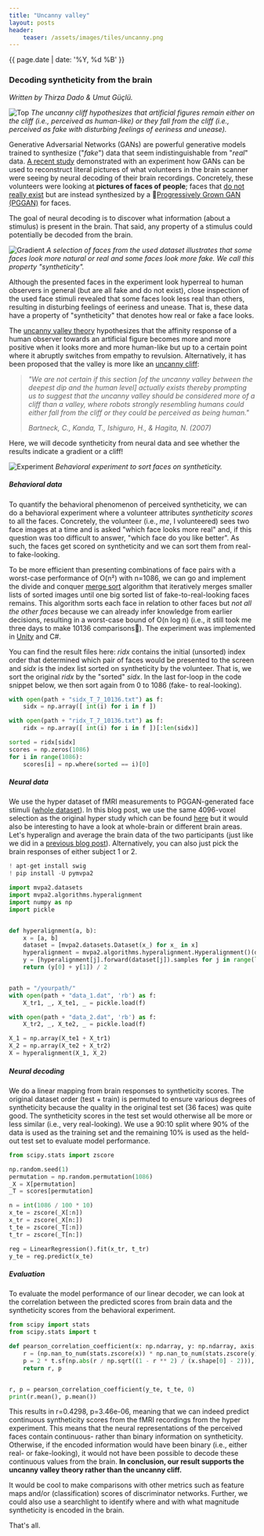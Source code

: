 ```yaml
---
title: "Uncanny valley"
layout: posts
header:
    teaser: /assets/images/tiles/uncanny.png
---
```


{{ page.date | date: '%Y, %d %B' }}

### Decoding syntheticity from the brain

_Written by Thirza Dado & Umut Güçlü._

![Top](/assets/images/blog/synth3.png)
*The uncanny cliff hypothesizes that artificial figures remain either on the cliff (i.e., perceived as human-like) or they fall from the cliff (i.e., perceived as fake with disturbing feelings of eeriness and unease).*

Generative Adversarial Networks (GANs) are powerful generative models trained to synthesize ("_fake_") data that seem indistinguishable from "_real_" data. [A recent study](https://www.nature.com/articles/s41598-021-03938-w) demonstrated with an experiment how GANs can be used to reconstruct literal pictures of what volunteers in the brain scanner were seeing by neural decoding of their brain recordings. Concretely, these volunteers were looking at **pictures of faces of people**; faces that [do not really exist](https://thispersondoesnotexist.com/) but are instead synthesized by a 🤖[Progressively Grown GAN (PGGAN)](https://github.com/tkarras/progressive_growing_of_gans) for faces.

The goal of neural decoding is to discover what information (about a stimulus) is present in the brain. That said, any property of a stimulus could potentially be decoded from the brain.

![Gradient](/assets/images/blog/grad2.png)
*A selection of faces from the used dataset illustrates that some faces look more natural or real and some faces look more fake. We call this property "syntheticity".*

Although the presented faces in the experiment look hyperreal to human observers in general (but are all fake and do not exist), close inspection of the used face stimuli revealed that some faces look less real than others, resulting in disturbing feelings of eeriness and unease. That is, these data have a property of "syntheticity" that denotes how real or fake a face looks.

The [uncanny valley theory](https://web.ics.purdue.edu/~drkelly/MoriTheUncannyValley1970.pdf) hypothesizes that the affinity response of a human observer towards an artificial figure becomes more and more positive when it looks more and more human-like but up to a certain point where it abruptly switches from empathy to revulsion. Alternatively, it has been proposed that the valley is more like an [uncanny cliff](https://ieeexplore.ieee.org/stamp/stamp.jsp?arnumber=4415111&casa_token=VDO-WB9Ov5EAAAAA:JQY0Zg4MJUUOpjTcuTpoXxaGc51VdSXqjboQhzgD-3yijNYFhg2F69jr198-GiK_r8XRZFKKknSo&tag=1):

> _"We are not certain if this section [of the uncanny valley between the deepest dip and the human level] actually exists thereby prompting us to suggest that the uncanny valley should be considered more of a cliff than a valley, where robots strongly resembling humans could either fall from the cliff or they could be perceived as being human."_
>
><cite>Bartneck, C., Kanda, T., Ishiguro, H., & Hagita, N. (2007)</cite>

Here, we will decode syntheticity from neural data and see whether the results indicate a gradient or a cliff!

![Experiment](/assets/images/blog/exp.png)
*Behavioral experiment to sort faces on syntheticity.*

##### Behavioral data

To quantify the behavioral phenomenon of perceived syntheticity, we can do a behavioral experiment where a volunteer attributes _syntheticity scores_ to all the faces. Concretely, the volunteer (i.e., _me_, I volunteered) sees two face images at a time and is asked "which face looks more real" and, if this question was too difficult to answer, "which face do you like better". As such, the faces get scored on syntheticity and we can sort them from real- to fake-looking.

To be more efficient than presenting combinations of face pairs with a worst-case performance of O(n²) with n=1086, we can go and implement the divide and conquer [merge sort](https://www.geeksforgeeks.org/merge-sort/) algorithm that iteratively merges smaller lists of sorted images until one big sorted list of fake-to-real-looking faces remains. This algorithm sorts each face in relation to other faces but _not all the other faces_ because we can already infer knowledge from earlier decisions, resulting in a worst-case bound of O(n log n) (i.e., it still took me three days to make 10136 comparisons😬). The experiment was implemented in [Unity](https://unity.com/) and C#.

You can find the result files here: _ridx_ contains the initial (unsorted) index order that determined which pair of faces would be presented to the screen and _sidx_ is the index list sorted on syntheticity by the volunteer. That is, we sort the original _ridx_ by the "sorted" _sidx_. In the last for-loop in the code snippet below, we then sort again from 0 to 1086 (fake- to real-looking).

```python
with open(path + "sidx_T_7_10136.txt") as f:
    sidx = np.array([ int(i) for i in f ])

with open(path + "ridx_T_7_10136.txt") as f:
    ridx = np.array([ int(i) for i in f ])[:len(sidx)]

sorted = ridx[sidx]
scores = np.zeros(1086)
for i in range(1086):
    scores[i] = np.where(sorted == i)[0]
```

##### Neural data
We use the hyper dataset of fMRI measurements to PGGAN-generated face stimuli ([whole dataset](https://openneuro.org/datasets/ds004280/versions/1.0.0)). In this blog post, we use the same 4096-voxel selection as the original hyper study which can be found [here](https://drive.google.com/drive/u/1/folders/1OW0cfnoP8_tZBGWLbpiPPX81QH9pusjv) but it would also be interesting to have a look at whole-brain or different brain areas. Let's hyperalign and average the brain data of the two participants (just like we did in a [previous blog post](https://medium.com/neural-coding-lab/neural-decoding-w-synthesized-reality-5eeb476f399)). Alternatively, you can also just pick the brain responses of either subject 1 or 2.

```python
! apt-get install swig
! pip install -U pymvpa2

import mvpa2.datasets
import mvpa2.algorithms.hyperalignment
import numpy as np
import pickle


def hyperalignment(a, b):
    x = [a, b]
    dataset = [mvpa2.datasets.Dataset(x_) for x_ in x]
    hyperalignment = mvpa2.algorithms.hyperalignment.Hyperalignment()(dataset)
    y = [hyperalignment[j].forward(dataset[j]).samples for j in range(len(dataset))]
    return (y[0] + y[1]) / 2


path = "/yourpath/"
with open(path + "data_1.dat", 'rb') as f:
    X_tr1, _, X_te1, _ = pickle.load(f)

with open(path + "data_2.dat", 'rb') as f:
    X_tr2, _, X_te2, _ = pickle.load(f)

X_1 = np.array(X_te1 + X_tr1)
X_2 = np.array(X_te2 + X_tr2)
X = hyperalignment(X_1, X_2)
```

##### Neural decoding
We do  a linear mapping from brain responses to syntheticity scores. The original dataset order (test + train) is permuted to ensure various degrees of syntheticity because the quality in the original test set (36 faces) was quite good. The syntheticity scores in the test set would otherwise all be more or less similar (i.e., very real-looking). We use a 90:10 split where 90% of the data is used as the training set and the remaining 10% is used as the held-out test set to evaluate model performance.

```python
from scipy.stats import zscore

np.random.seed(1)
permutation = np.random.permutation(1086)
_X = X[permutation]
_T = scores[permutation]

n = int(1086 / 100 * 10)
x_te = zscore(_X[:n])
x_tr = zscore(_X[n:])
t_te = zscore(_T[:n])
t_tr = zscore(_T[n:])

reg = LinearRegression().fit(x_tr, t_tr)
y_te = reg.predict(x_te)
```

##### Evaluation
To evaluate the model performance of our linear decoder, we can look at the correlation between the predicted scores from brain data and the syntheticity scores from the behavioral experiment.

```python
from scipy import stats
from scipy.stats import t

def pearson_correlation_coefficient(x: np.ndarray, y: np.ndarray, axis: int) -> np.ndarray:
    r = (np.nan_to_num(stats.zscore(x)) * np.nan_to_num(stats.zscore(y))).mean(axis)
    p = 2 * t.sf(np.abs(r / np.sqrt((1 - r ** 2) / (x.shape[0] - 2))), x.shape[0] - 2)
    return r, p


r, p = pearson_correlation_coefficient(y_te, t_te, 0)
print(r.mean(), p.mean())
```

This results in r=0.4298, p=3.46e-06, meaning that we can indeed predict continuous syntheticity scores from the fMRI recordings from the hyper experiment. This means that the neural representations of the perceived faces contain continuous- rather than binary information on syntheticity. Otherwise, if the encoded information would have been binary (i.e., either real- or fake-looking), it would not have been possible to decode these continuous values from the brain. **In conclusion, our result supports the uncanny valley theory rather than the uncanny cliff.**

It would be cool to make comparisons with other metrics such as feature maps and/or (classification) scores of discriminator networks. Further, we could also use a searchlight to identify where and with what magnitude syntheticity is encoded in the brain.

That's all.










